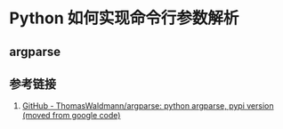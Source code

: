 # Python 如何实现命令行参数解析

## argparse


## 参考链接

1. [GitHub - ThomasWaldmann/argparse: python argparse, pypi version (moved from google code)](https://github.com/ThomasWaldmann/argparse/)